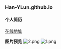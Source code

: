 ### Han-YLun.github.io

#### 个人简历
[在线地址](Han-YLun.github.io)

**图片预览**
![2.png](https://i.loli.net/2019/08/11/icaC7dUQt8FlqpO.png)
![1.png](https://i.loli.net/2019/08/11/RuM7g28y3WSrfO9.png)

